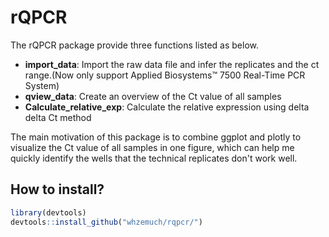 # rQPCR

The rQPCR package provide three functions listed as below. 
- **import_data**:	Import the raw data file and infer the replicates and the ct range.(Now only support Applied Biosystems™ 7500 Real-Time PCR System) 
- **qview_data**:	Create an overview of the Ct value of all samples
- **Calculate_relative_exp**:	Calculate the relative expression using delta delta Ct method

The main motivation of this package is to combine ggplot and plotly to visualize the Ct value of all samples in one figure, which can help me quickly identify the wells that the technical replicates don't work well.

## How to install?

```r
library(devtools)
devtools::install_github("whzemuch/rqpcr/")
```
